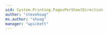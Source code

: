 ```yaml
---
uid: System.Printing.PagesPerSheetDirection
author: "stevehoag"
ms.author: "shoag"
manager: "wpickett"
---
```

